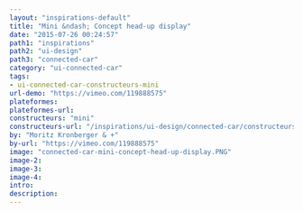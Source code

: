 ```yaml
---
layout: "inspirations-default"
title: "Mini &ndash; Concept head-up display"
date: "2015-07-26 00:24:57"
path1: "inspirations"
path2: "ui-design"
path3: "connected-car"
category: "ui-connected-car"
tags:
- ui-connected-car-constructeurs-mini
url-demo: "https://vimeo.com/119888575"
plateformes:
plateformes-url:
constructeurs: "mini"
constructeurs-url: "/inspirations/ui-design/connected-car/constructeurs/mini/"
by: "Moritz Kronberger & +"
by-url: "https://vimeo.com/119888575"
image: "connected-car-mini-concept-head-up-display.PNG"
image-2:
image-3:
image-4:
intro:
description:
---
```

